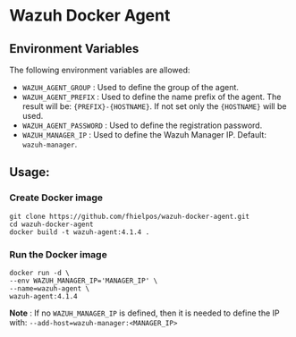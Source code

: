 # Wazuh Docker Agent

## Environment Variables

The following environment variables are allowed:
* `WAZUH_AGENT_GROUP` : Used to define the group of the agent.
* `WAZUH_AGENT_PREFIX` : Used to define the name prefix of the agent. The result will be: `{PREFIX}-{HOSTNAME}`. If not set only the `{HOSTNAME}` will be used.
* `WAZUH_AGENT_PASSWORD` : Used to define the registration password.
* `WAZUH_MANAGER_IP` : Used to define the Wazuh Manager IP. Default: `wazuh-manager`.

## Usage:

### Create Docker image

```
git clone https://github.com/fhielpos/wazuh-docker-agent.git
cd wazuh-docker-agent
docker build -t wazuh-agent:4.1.4 .
```

### Run the Docker image

```
docker run -d \
--env WAZUH_MANAGER_IP='MANAGER_IP' \
--name=wazuh-agent \
wazuh-agent:4.1.4
```

**Note** : If no `WAZUH_MANAGER_IP` is defined, then it is needed to define the IP with: `--add-host=wazuh-manager:<MANAGER_IP>`
